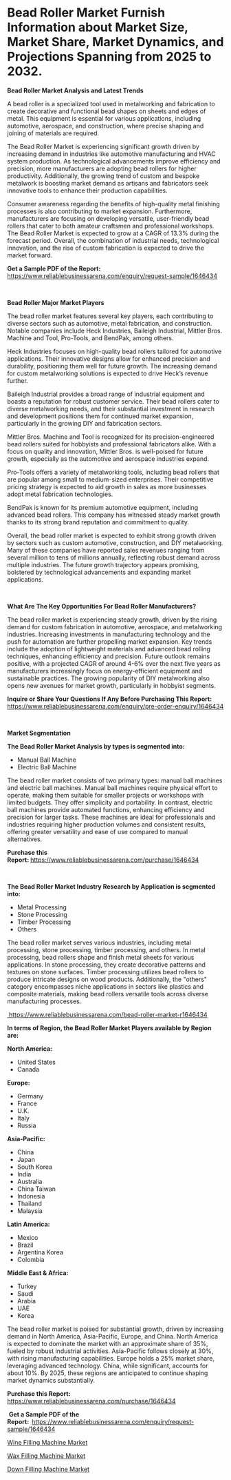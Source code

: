 <p><h1>Bead Roller Market Furnish Information about Market Size, Market Share, Market Dynamics, and Projections Spanning from 2025 to 2032.</h1></p><p><strong>Bead Roller Market Analysis and Latest Trends</strong></p>
<p><p>A bead roller is a specialized tool used in metalworking and fabrication to create decorative and functional bead shapes on sheets and edges of metal. This equipment is essential for various applications, including automotive, aerospace, and construction, where precise shaping and joining of materials are required. </p><p>The Bead Roller Market is experiencing significant growth driven by increasing demand in industries like automotive manufacturing and HVAC system production. As technological advancements improve efficiency and precision, more manufacturers are adopting bead rollers for higher productivity. Additionally, the growing trend of custom and bespoke metalwork is boosting market demand as artisans and fabricators seek innovative tools to enhance their production capabilities.</p><p>Consumer awareness regarding the benefits of high-quality metal finishing processes is also contributing to market expansion. Furthermore, manufacturers are focusing on developing versatile, user-friendly bead rollers that cater to both amateur craftsmen and professional workshops. The Bead Roller Market is expected to grow at a CAGR of 13.3% during the forecast period. Overall, the combination of industrial needs, technological innovation, and the rise of custom fabrication is expected to drive the market forward.</p></p>
<p><strong>Get a Sample PDF of the Report:&nbsp;</strong> <a href="https://www.reliablebusinessarena.com/enquiry/request-sample/1646434?utm_campaign=1892&utm_medium=2&utm_source=Github&utm_content=ia&utm_term=11042025&utm_id=bead-roller">https://www.reliablebusinessarena.com/enquiry/request-sample/1646434</a></p>
<p>&nbsp;</p>
<p><strong>Bead Roller Major Market Players</strong></p>
<p><p>The bead roller market features several key players, each contributing to diverse sectors such as automotive, metal fabrication, and construction. Notable companies include Heck Industries, Baileigh Industrial, Mittler Bros. Machine and Tool, Pro-Tools, and BendPak, among others. </p><p>Heck Industries focuses on high-quality bead rollers tailored for automotive applications. Their innovative designs allow for enhanced precision and durability, positioning them well for future growth. The increasing demand for custom metalworking solutions is expected to drive Heck’s revenue further. </p><p>Baileigh Industrial provides a broad range of industrial equipment and boasts a reputation for robust customer service. Their bead rollers cater to diverse metalworking needs, and their substantial investment in research and development positions them for continued market expansion, particularly in the growing DIY and fabrication sectors. </p><p>Mittler Bros. Machine and Tool is recognized for its precision-engineered bead rollers suited for hobbyists and professional fabricators alike. With a focus on quality and innovation, Mittler Bros. is well-poised for future growth, especially as the automotive and aerospace industries expand. </p><p>Pro-Tools offers a variety of metalworking tools, including bead rollers that are popular among small to medium-sized enterprises. Their competitive pricing strategy is expected to aid growth in sales as more businesses adopt metal fabrication technologies. </p><p>BendPak is known for its premium automotive equipment, including advanced bead rollers. This company has witnessed steady market growth thanks to its strong brand reputation and commitment to quality. </p><p>Overall, the bead roller market is expected to exhibit strong growth driven by sectors such as custom automotive, construction, and DIY metalworking. Many of these companies have reported sales revenues ranging from several million to tens of millions annually, reflecting robust demand across multiple industries. The future growth trajectory appears promising, bolstered by technological advancements and expanding market applications.</p></p>
<p>&nbsp;</p>
<p><strong>What Are The Key Opportunities For Bead Roller Manufacturers?</strong></p>
<p><p>The bead roller market is experiencing steady growth, driven by the rising demand for custom fabrication in automotive, aerospace, and metalworking industries. Increasing investments in manufacturing technology and the push for automation are further propelling market expansion. Key trends include the adoption of lightweight materials and advanced bead rolling techniques, enhancing efficiency and precision. Future outlook remains positive, with a projected CAGR of around 4-6% over the next five years as manufacturers increasingly focus on energy-efficient equipment and sustainable practices. The growing popularity of DIY metalworking also opens new avenues for market growth, particularly in hobbyist segments.</p></p>
<p><strong>Inquire or Share Your Questions If Any Before Purchasing This Report:</strong> <a href="https://www.reliablebusinessarena.com/enquiry/pre-order-enquiry/1646434?utm_campaign=1892&utm_medium=2&utm_source=Github&utm_content=ia&utm_term=11042025&utm_id=bead-roller">https://www.reliablebusinessarena.com/enquiry/pre-order-enquiry/1646434</a></p>
<p>&nbsp;</p>
<p><strong>Market Segmentation</strong></p>
<p><strong>The Bead Roller Market Analysis by types is segmented into:</strong></p>
<p><ul><li>Manual Ball Machine</li><li>Electric Ball Machine</li></ul></p>
<p><p>The bead roller market consists of two primary types: manual ball machines and electric ball machines. Manual ball machines require physical effort to operate, making them suitable for smaller projects or workshops with limited budgets. They offer simplicity and portability. In contrast, electric ball machines provide automated functions, enhancing efficiency and precision for larger tasks. These machines are ideal for professionals and industries requiring higher production volumes and consistent results, offering greater versatility and ease of use compared to manual alternatives.</p></p>
<p><strong>Purchase this Report:&nbsp;</strong><a href="https://www.reliablebusinessarena.com/purchase/1646434?utm_campaign=1892&utm_medium=2&utm_source=Github&utm_content=ia&utm_term=11042025&utm_id=bead-roller">https://www.reliablebusinessarena.com/purchase/1646434</a></p>
<p>&nbsp;</p>
<p><strong>The Bead Roller Market Industry Research by Application is segmented into:</strong></p>
<p><ul><li>Metal Processing</li><li>Stone Processing</li><li>Timber Processing</li><li>Others</li></ul></p>
<p><p>The bead roller market serves various industries, including metal processing, stone processing, timber processing, and others. In metal processing, bead rollers shape and finish metal sheets for various applications. In stone processing, they create decorative patterns and textures on stone surfaces. Timber processing utilizes bead rollers to produce intricate designs on wood products. Additionally, the "others" category encompasses niche applications in sectors like plastics and composite materials, making bead rollers versatile tools across diverse manufacturing processes.</p></p>
<p><a href="https://www.reliablebusinessarena.com/bead-roller-market-r1646434?utm_campaign=1892&utm_medium=2&utm_source=Github&utm_content=ia&utm_term=11042025&utm_id=bead-roller">&nbsp;https://www.reliablebusinessarena.com/bead-roller-market-r1646434</a></p>
<p><strong>In terms of Region, the Bead Roller Market Players available by Region are:</strong></p>
<p>
    <p> <strong> North America: </strong>
        <ul>
            <li>United States</li>
            <li>Canada</li>
        </ul>
        </p> 
    <p> <strong> Europe: </strong>
        <ul>
            <li>Germany</li>
            <li>France</li>
            <li>U.K.</li>
            <li>Italy</li>
            <li>Russia</li>
        </ul>
        </p> 
    <p> <strong> Asia-Pacific: </strong>
        <ul>
            <li>China</li>
            <li>Japan</li>
            <li>South Korea</li>
            <li>India</li>
            <li>Australia</li>
            <li>China Taiwan</li>
            <li>Indonesia</li>
            <li>Thailand</li>
            <li>Malaysia</li>
        </ul>
        </p> 
    <p> <strong> Latin America: </strong>
        <ul>
            <li>Mexico</li>
            <li>Brazil</li>
            <li>Argentina Korea</li>
            <li>Colombia</li>
        </ul>
        </p> 
    <p> <strong> Middle East & Africa: </strong>
        <ul>
            <li>Turkey</li>
            <li>Saudi</li>
            <li>Arabia</li>
            <li>UAE</li>
            <li>Korea</li>
        </ul>
    </p>
    </p>
<p><p>The bead roller market is poised for substantial growth, driven by increasing demand in North America, Asia-Pacific, Europe, and China. North America is expected to dominate the market with an approximate share of 35%, fueled by robust industrial activities. Asia-Pacific follows closely at 30%, with rising manufacturing capabilities. Europe holds a 25% market share, leveraging advanced technology. China, while significant, accounts for about 10%. By 2025, these regions are anticipated to continue shaping market dynamics substantially.</p></p>
<p><strong>Purchase this Report: </strong><a href="https://www.reliablebusinessarena.com/purchase/1646434?utm_campaign=1892&utm_medium=2&utm_source=Github&utm_content=ia&utm_term=11042025&utm_id=bead-roller">https://www.reliablebusinessarena.com/purchase/1646434</a></p>
<p>&nbsp;<strong>Get a Sample PDF of the Report:&nbsp;&nbsp;</strong><a href="https://www.reliablebusinessarena.com/enquiry/request-sample/1646434?utm_campaign=1892&utm_medium=2&utm_source=Github&utm_content=ia&utm_term=11042025&utm_id=bead-roller">https://www.reliablebusinessarena.com/enquiry/request-sample/1646434</a></p>
<p><strong></strong></p>
<p><p><a href="https://github.com/jenithschijf/Market-Research-Report-List-1/blob/main/wine-filling-machine-market.md?utm_campaign=1892&utm_medium=2&utm_source=Github&utm_content=ia&utm_term=11042025&utm_id=bead-roller">Wine Filling Machine Market</a></p><p><a href="https://github.com/daphnyvashdi/Market-Research-Report-List-1/blob/main/wax-filling-machine-market.md?utm_campaign=1892&utm_medium=2&utm_source=Github&utm_content=ia&utm_term=11042025&utm_id=bead-roller">Wax Filling Machine Market</a></p><p><a href="https://github.com/voigttyagi/Market-Research-Report-List-1/blob/main/down-filling-machine-market.md?utm_campaign=1892&utm_medium=2&utm_source=Github&utm_content=ia&utm_term=11042025&utm_id=bead-roller">Down Filling Machine Market</a></p></p>